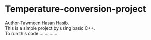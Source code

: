 # Temperature-conversion-project
Author-Tawmeen Hasan Hasib.
<br>
This is a simple project by using basic C++.
<br>
To run this code...............
